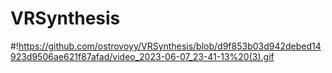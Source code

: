 # VRSynthesis
#!https://github.com/ostrovoyy/VRSynthesis/blob/d9f853b03d942debed14923d9506ae621f87afad/video_2023-06-07_23-41-13%20(3).gif
